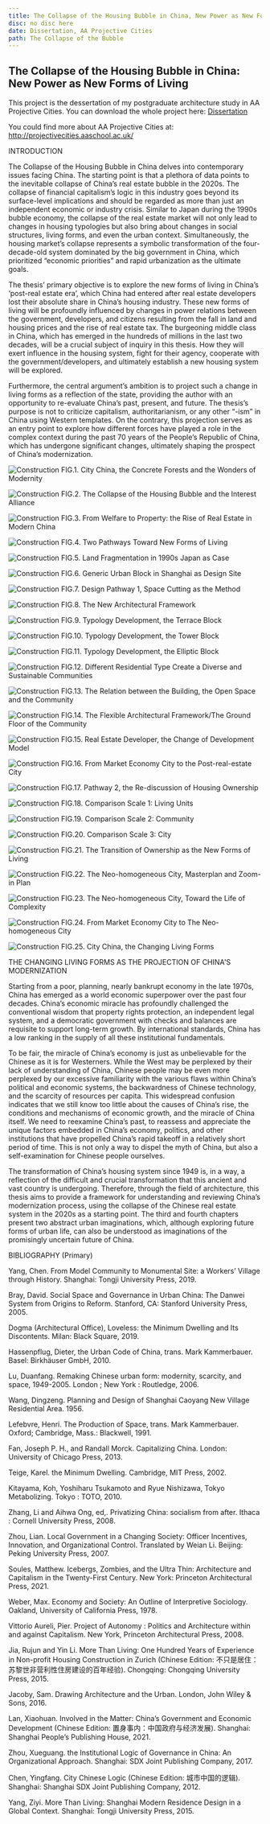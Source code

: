 ```yaml
---
title: The Collapse of the Housing Bubble in China, New Power as New Forms of Living
disc: no disc here
date: Dissertation, AA Projective Cities
path: The Collapse of the Bubble
---
```

<special>
</special>

## The Collapse of the Housing Bubble in China: New Power as New Forms of Living

This project is the dessertation of my postgraduate architecture study in AA Projective Cities. You can download the whole project here: [Dissertation](https://github.com/HanwenXU721/HanwenXU.github.io/blob/master/resources/Term2%20Studio.pdf)
 
You could find more about AA Projective Cities at: 
http://projectivecities.aaschool.ac.uk/


INTRODUCTION

The Collapse of the Housing Bubble in China delves into contemporary issues facing China. The starting point is that a plethora of data points to the inevitable collapse of China’s real estate bubble in the 2020s. The collapse of financial capitalism’s logic in this industry goes beyond its surface-level implications and should be regarded as more than just an independent economic or industry crisis. Similar to Japan during the 1990s bubble economy, the collapse of the real estate market will not only lead to changes in housing typologies but also bring about changes in social structures, living forms, and even the urban context. Simultaneously, the housing market’s collapse represents a symbolic transformation of the four-decade-old system dominated by the big government in China, which prioritized “economic priorities” and rapid urbanization as the ultimate goals.

The thesis’ primary objective is to explore the new forms of living in China’s ‘post-real estate era’, which China had entered after real estate developers lost their absolute share in China’s housing industry. These new forms of living will be profoundly influenced by changes in power relations between the government, developers, and citizens resulting from the fall in land and housing prices and the rise of real estate tax. The burgeoning middle class in China, which has emerged in the hundreds of millions in the last two decades, will be a crucial subject of inquiry in this thesis. How they will exert influence in the housing system, fight for their agency, cooperate with the government/developers, and ultimately establish a new housing system will be explored.

Furthermore, the central argument’s ambition is to project such a change in living forms as a reflection of the state, providing the author with an opportunity to re-evaluate China’s past, present, and future. The thesis’s purpose is not to criticize capitalism, authoritarianism, or any other “-ism” in China using Western templates. On the contrary, this projection serves as an entry point to explore how different forces have played a role in the complex context during the past 70 years of the People’s Republic of China, which has undergone significant changes, ultimately shaping the prospect of China’s modernization.


![Construction](../images/articles/design_03/01.jpg)
FIG.1. City China, the Concrete Forests and the Wonders of Modernity


![Construction](../images/articles/design_03/02.jpg)
FIG.2. The Collapse of the Housing Bubble and the Interest Alliance


![Construction](../images/articles/design_03/03.jpg)
FIG.3. From Welfare to Property: the Rise of Real Estate in Modern China


![Construction](../images/articles/design_03/04.jpg)
FIG.4. Two Pathways Toward New Forms of Living


![Construction](../images/articles/design_03/05.jpg)
FIG.5. Land Fragmentation in 1990s Japan as Case


![Construction](../images/articles/design_03/06.jpg)
FIG.6. Generic Urban Block in Shanghai as Design Site


![Construction](../images/articles/design_03/07.jpg)
FIG.7. Design Pathway 1, Space Cutting as the Method


![Construction](../images/articles/design_03/08.jpg)
FIG.8. The New Architectural Framework


![Construction](../images/articles/design_03/09.jpg)
FIG.9. Typology Development, the Terrace Block


![Construction](../images/articles/design_03/10.jpg)
FIG.10. Typology Development, the Tower Block


![Construction](../images/articles/design_03/11.jpg)
FIG.11. Typology Development, the Elliptic Block


![Construction](../images/articles/design_03/12.jpg)
FIG.12. Different Residential Type Create a Diverse and Sustainable Communities


![Construction](../images/articles/design_03/13.jpg)
FIG.13. The Relation between the Building, the Open Space and the Community


![Construction](../images/articles/design_03/14.jpg)
FIG.14. The Flexible Architectural Framework/The Ground Floor of the Community


![Construction](../images/articles/design_03/15.jpg)
FIG.15. Real Estate Developer, the Change of Development Model


![Construction](../images/articles/design_03/16.jpg)
FIG.16. From Market Economy City to the Post-real-estate City


![Construction](../images/articles/design_03/17.jpg)
FIG.17. Pathway 2, the Re-discussion of Housing Ownership


![Construction](../images/articles/design_03/18.jpg)
FIG.18. Comparison Scale 1: Living Units


![Construction](../images/articles/design_03/19.jpg)
FIG.19. Comparison Scale 2: Community


![Construction](../images/articles/design_03/20.jpg)
FIG.20. Comparison Scale 3: City


![Construction](../images/articles/design_03/21.jpg)
FIG.21. The Transition of Ownership as the New Forms of Living


![Construction](../images/articles/design_03/22.jpg)
FIG.22. The Neo-homogeneous City, Masterplan and Zoom-in Plan


![Construction](../images/articles/design_03/23.jpg)
FIG.23. The Neo-homogeneous City, Toward the Life of Complexity


![Construction](../images/articles/design_03/24.jpg)
FIG.24. From Market Economy City to The Neo-homogeneous City


![Construction](../images/articles/design_03/25.jpg)
FIG.25. City China, the Changing Living Forms


THE CHANGING LIVING FORMS AS THE PROJECTION OF CHINA'S MODERNIZATION

Starting from a poor, planning, nearly bankrupt economy in the late 1970s, China has emerged as a world economic superpower over the past four decades. China’s economic miracle has profoundly challenged the conventional wisdom that property rights protection, an independent legal system, and a democratic government with checks and balances are requisite to support long-term growth. By international standards, China has a low ranking in the supply of all these institutional fundamentals.  

To be fair, the miracle of China’s economy is just as unbelievable for the Chinese as it is for Westerners. While the West may be perplexed by their lack of understanding of China, Chinese people may be even more perplexed by our excessive familiarity with the various flaws within China’s political and economic systems, the backwardness of Chinese technology, and the scarcity of resources per capita. This widespread confusion indicates that we still know too little about the causes of China’s rise, the conditions and mechanisms of economic growth, and the miracle of China itself. We need to reexamine China’s past, to reassess and appreciate the unique factors embedded in China’s economy, politics, and other institutions that have propelled China’s rapid takeoff in a relatively short period of time. This is not only a way to dispel the myth of China, but also a self-examination for Chinese people ourselves.

The transformation of China’s housing system since 1949 is, in a way, a reflection of the difficult and crucial transformation that this ancient and vast country is undergoing. Therefore, through the field of architecture, this thesis aims to provide a framework for understanding and reviewing China’s modernization process, using the collapse of the Chinese real estate system in the 2020s as a starting point. The third and fourth chapters present two abstract urban imaginations, which, although exploring future forms of urban life, can also be understood as imaginations of the promisingly uncertain future of China.


BIBLIOGRAPHY (Primary)

Yang, Chen. From Model Community to Monumental Site: a Workers’ Village through History. Shanghai: Tongji University Press, 2019.

Bray, David. Social Space and Governance in Urban China: The Danwei System from Origins to Reform. Stanford, CA: Stanford University Press, 2005.

Dogma (Architectural Office), Loveless: the Minimum Dwelling and Its Discontents. Milan: Black Square, 2019.

Hassenpflug, Dieter, the Urban Code of China, trans. Mark Kammerbauer. Basel: Birkhäuser GmbH, 2010.

Lu, Duanfang. Remaking Chinese urban form: modernity, scarcity, and space, 1949-2005. London ; New York : Routledge, 2006.

Wang, Dingzeng. Planning and Design of Shanghai Caoyang New Village Residential Area. 1956.

Lefebvre, Henri. The Production of Space, trans. Mark Kammerbauer. Oxford; Cambridge, Mass.: Blackwell, 1991.

Fan, Joseph P. H., and Randall Morck. Capitalizing China. London: University of Chicago Press, 2013.

Teige, Karel. the Minimum Dwelling. Cambridge, MIT Press, 2002.

Kitayama, Koh, Yoshiharu Tsukamoto and Ryue Nishizawa, Tokyo Metabolizing. Tokyo : TOTO, 2010.

Zhang, Li and Aihwa Ong, ed,. Privatizing China: socialism from after. Ithaca : Cornell University Press, 2008.

Zhou, Lian. Local Government in a Changing Society: Officer Incentives, Innovation, and Organizational Control. Translated by Weian Li. Beijing: Peking University Press, 2007.

Soules, Matthew. Icebergs, Zombies, and the Ultra Thin: Architecture and Capitalism in the Twenty-First Century. New York: Princeton Architectural Press, 2021.

Weber, Max. Economy and Society: An Outline of Interpretive Sociology. Oakland, University of California Press, 1978.

Vittorio Aureli, Pier. Project of Autonomy : Politics and Architecture within and against Capitalism. New York, Princeton Architectural Press, 2008.

Jia, Rujun and Yin Li. More Than Living: One Hundred Years of Experience in Non-profit Housing Construction in Zurich (Chinese Edition: 不只是居住：苏黎世非营利性住房建设的百年经验). Chongqing: Chongqing University Press, 2015.

Jacoby, Sam. Drawing Architecture and the Urban. London, John Wiley & Sons, 2016.

Lan, Xiaohuan. Involved in the Matter: China’s Government and Economic Development (Chinese Edition: 置身事内：中国政府与经济发展). Shanghai: Shanghai People’s Publishing House, 2021.

Zhou, Xueguang. the Institutional Logic of Governance in China: An Organizational Approach. Shanghai: SDX Joint Publishing Company, 2017.

Chen, Yingfang. City Chinese Logic (Chinese Edition: 城市中国的逻辑). Shanghai: Shanghai SDX Joint Publishing Company, 2012.

Yang, Ziyi. More Than Living: Shanghai Modern Residence Design in a Global Context. Shanghai: Tongji University Press, 2015.